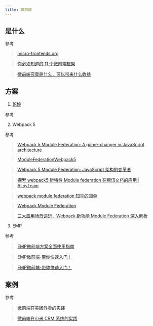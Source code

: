 ```yaml
---
title: 微前端
---
```


## 是什么

参考

> [micro-frontends.org](https://micro-frontends.org/)

> [你必须知道的 11 个微前端框架](https://www.infoq.cn/article/22ciyqbs3s0bhekvnorp)

> [微前端究竟是什么，可以带来什么收益](https://juejin.cn/post/6893307922902679560)

## 方案

1. [乾坤](https://qiankun.umijs.org/)

参考


2. Webpack 5

参考
 > [Webpack 5 Module Federation: A game-changer in JavaScript architecture](https://indepth.dev/posts/1173/webpack-5-module-federation-a-game-changer-in-javascript-architecture)

 > [ModuleFederationWebpack5](https://github.com/sokra/slides/blob/master/content/ModuleFederationWebpack5.md)

 > [Webpack 5 Module Federation: JavaScript 架构的变革者](https://zhuanlan.zhihu.com/p/120462530)

 > [探索 webpack5 新特性 Module federation 在腾讯文档的应用 | AlloyTeam](http://www.alloyteam.com/2020/04/14338/)

 > [webpack module federation 知乎的回单](https://www.zhihu.com/question/378835846)

 > [Webpack Module Federation](https://juejin.cn/post/6873014370050244622)

 > [三大应用场景调研，Webpack 新功能 Module Federation 深入解析](https://developer.aliyun.com/article/755252)


3. EMP

参考
> [EMP微前端方案全面使用指南](https://github.com/efoxTeam/emp/wiki)

> [EMP微前端-带你快速入门！](https://juejin.cn/post/6894948905717661710)

>[EMP微前端-带你快速入门！](https://zhuanlan.zhihu.com/p/295224710)


## 案例


参考
> [微前端在美团外卖的实践](https://tech.meituan.com/2020/02/27/meituan-waimai-micro-frontends-practice.html)

> [微前端在小米 CRM 系统的实践](https://xiaomi-info.github.io/2020/04/14/fe-microfrontends-practice/)
